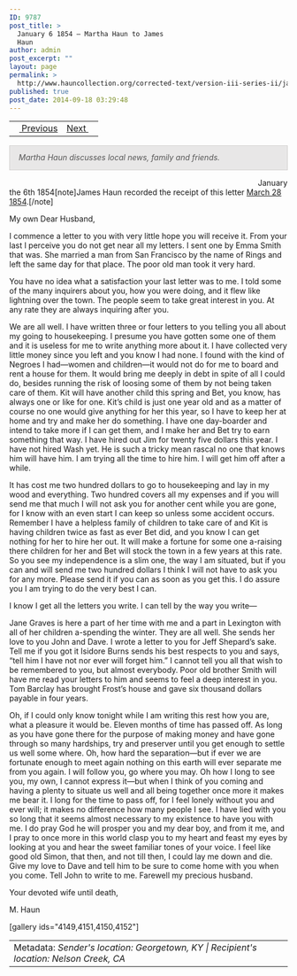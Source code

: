 ```yaml
---
ID: 9787
post_title: >
  January 6 1854 – Martha Haun to James
  Haun
author: admin
post_excerpt: ""
layout: page
permalink: >
  http://www.hauncollection.org/corrected-text/version-iii-series-ii/january-6-1854-martha-haun-to-james-haun/
published: true
post_date: 2014-09-18 03:29:48
---
```

<table style="width: 100%;">
<tbody>
<tr>
<td style="text-align: left;"><a title="December 20 1853" href="http://www.hauncollection.org/version-3/version-iii-series-ii/december-20-1853-martha-haun-to-james-haun/"><img src="https://lh3.googleusercontent.com/-EFJpxxNiPNw/VqgtWBCZrMI/AAAAAAAAAFU/WfY4lPFWWkg/s800-Ic42/Soeb-Plain-Arrows-8-10px.png" alt="" width="10" height="10" /> Previous</a></td>
<td style="text-align: right;"><a title="January 14 1854" href="http://www.hauncollection.org/version-3/version-iii-series-ii/january-15-1854-martha-haun-to-james-haun/">Next <img src="https://lh3.googleusercontent.com/-67k0cYlpXHw/VqgtWKz1MXI/AAAAAAAAAFU/k9PW_Piyurk/s800-Ic42/Soeb-Plain-Arrows-5-10px.png" alt="" width="10" height="10" /></a></td>
</tr>
</tbody>
</table>
<p style="padding: 12px 16px 14px 16px; color: #555555; background-color: #e8e7e7; border: #d2d0cf 1px solid;"><em>Martha Haun discusses local news, family and friends.
</em></p>
<span style="margin-left: 450px;">January the 6th 1854[note]James Haun recorded the receipt of this letter <a title="March 1854" href="http://www.hauncollection.org/version-3/version-iii-series-i/march-1854/">March 28 1854</a>.[/note]</span>

My own Dear Husband,

I commence a letter to you with very little hope you will receive it. From your last I perceive you do not get near all my letters. I sent one by Emma Smith that was. She married a man from San Francisco by the name of Rings and left the same day for that place. The poor old man took it very hard.

You have no idea what a satisfaction your last letter was to me. I told some of the many inquirers about you, how you were doing, and it flew like lightning over the town. The people seem to take great interest in you. At any rate they are always inquiring after you.

We are all well. I have written three or four letters to you telling you all about my going to housekeeping. I presume you have gotten some one of them and it is useless for me to write anything more about it. I have collected very little money since you left and you know I had none. I found with the kind of Negroes I had—women and children—it would not do for me to board and rent a house for them. It would bring me deeply in debt in spite of all I could do, besides running the risk of loosing some of them by not being taken care of them. Kit will have another child this spring and Bet, you know, has always one or like for one. Kit’s child is just one year old and as a matter of course no one would give anything for her this year, so I have to keep her at home and try and make her do something. I have one day-boarder and intend to take more if I can get them, and I make her and Bet try to earn something that way. I have hired out Jim for twenty five dollars this year. I have not hired Wash yet. He is such a tricky mean rascal no one that knows him will have him. I am trying all the time to hire him. I will get him off after a while.

It has cost me two hundred dollars to go to housekeeping and lay in my wood and everything. Two hundred covers all my expenses and if you will send me that much I will not ask you for another cent while you are gone, for I know with an even start I can keep so unless some accident occurs. Remember I have a helpless family of children to take care of and Kit is having children twice as fast as ever Bet did, and you know I can get nothing for her to hire her out. It will make a fortune for some one a-raising there children for her and Bet will stock the town in a few years at this rate. So you see my independence is a slim one, the way I am situated, but if you can and will send me two hundred dollars I think I will not have to ask you for any more. Please send it if you can as soon as you get this. I do assure you I am trying to do the very best I can.

I know I get all the letters you write. I can tell by the way you write—

Jane Graves is here a part of her time with me and a part in Lexington with all of her
children a-spending the winter. They are all well. She sends her love to you John and Dave. I wrote a letter to you for Jeff Shepard’s sake. Tell me if you got it Isidore Burns sends his best respects to you and says, “tell him I have not nor ever will forget him.” I cannot tell you all that wish to be remembered to you, but almost everybody. Poor old brother Smith will have me read your letters to him and seems to feel a deep interest in you. Tom Barclay has brought Frost’s house and gave six thousand dollars payable in four years.

Oh, if I could only know tonight while I am writing this rest how you are, what a pleasure it would be. Eleven months of time has passed off. As long as you have gone there for the purpose of making money and have gone through so many hardships, try and preserver until you get enough to settle us well some where. Oh, how hard the separation—but if ever we are fortunate enough to meet again nothing on this earth will ever separate me from you again. I will follow you, go where you may. Oh how I long to see you, my own, I cannot express it—but when I think of you coming and having a plenty to situate us well and all being together once more it makes me bear it. I long for the time to pass off, for I feel lonely without you and ever will; it makes no difference how many people I see. I have lied with you so long that it seems almost necessary to my existence to have you with me. I do pray God he will prosper you and my dear boy, and from it me, and I pray to once more in this world clasp you to my heart and feast my eyes by looking at you and hear the sweet familiar tones of your voice. I feel like good old Simon, that then, and not till then, I could lay me down and die. Give my love to Dave and tell him to be sure to come home with you when you come. Tell John to write to me. Farewell my precious husband.

Your devoted wife until death,

M. Haun

[gallery ids="4149,4151,4150,4152"]
<table style="width: 100%;">
<tbody>
<tr>
<td>Metadata: <em>Sender's location: Georgetown, KY | Recipient's location: Nelson Creek, CA</em></td>
</tr>
</tbody>
</table>
